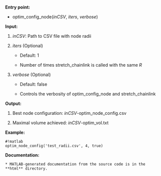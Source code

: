 **Entry point:**

* optim\_config\_node(_inCSV_, _iters_, _verbose_)

**Input:**

1. _inCSV_: Path to CSV file with node radii

2. _iters_ (Optional)

    * Default: 1

    * Number of times stretch\_chainlink is called with the same _R_

3. _verbose_ (Optional)

    * Default: false

    * Controls the verbosity of optim\_config\_node and stretch\_chainlink

**Output:**

1. Best node configuration: _inCSV_-optim_node_config.csv

2. Maximal volume achieved: _inCSV_-optim_vol.txt

**Example:**
```
#!matlab
optim_node_config('test_radii.csv', 4, true)
```

**Documentation:**

    * MATLAB-generated documentation from the source code is in the **html** directory.